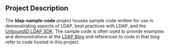 

## Project Description ##

The **ldap-sample-code** project houses sample code written for use in demonstrating aspects of LDAP, best practices with LDAP, and the [UnboundID LDAP SDK](http://www.unboundid.com/products/ldap-sdk/). The sample code is often used to provide examples and demonstrations at the [LDAP Blog](http://ff1959.wordpress.com) and references to code in that blog refer to code hosted in this project.